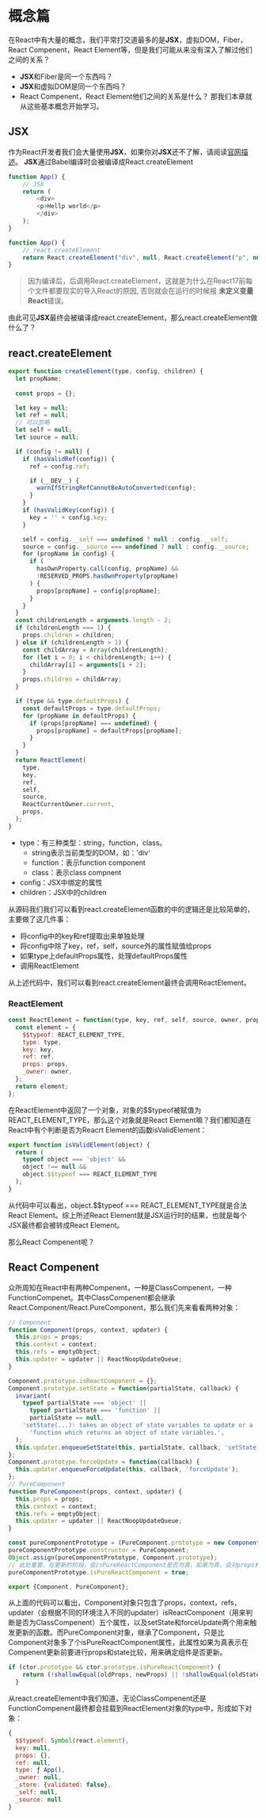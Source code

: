 # 概念篇
在React中有大量的概念，我们平常打交道最多的是**JSX**，虚拟DOM，Fiber，React Compenent，React Element等，但是我们可能从来没有深入了解过他们之间的关系？
- **JSX**和Fiber是同一个东西吗？
- **JSX**和虚拟DOM是同一个东西吗？
- React Compenent，React Element他们之间的关系是什么？
那我们本章就从这些基本概念开始学习。
## JSX
作为React开发者我们会大量使用**JSX**，如果你对**JSX**还不了解，请阅读[官网描述](https://react.docschina.org/docs/introducing-jsx.html)。
**JSX**通过Babel编译时会被编译成React.createElement
```javascript
function App() {
    // JSX
    return (
        <div>
        <p>Hellp world</p>
        </div>
    );
}

function App() {
    // react.createElement
    return React.createElement("div", null, React.createElement("p", null, "You clicked ", count, " times"));
}
```
> 因为编译后，后调用React.createElement，这就是为什么在React17前每个文件都要现实的导入React的原因, 否则就会在运行的时候报 **未定义变量 React**错误。

由此可见**JSX**最终会被编译成react.createElement，那么react.createElement做什么了？
## react.createElement
```javascript
export function createElement(type, config, children) {
  let propName;
  
  const props = {};

  let key = null;
  let ref = null;
  // 可以忽略
  let self = null;
  let source = null;

  if (config != null) {
    if (hasValidRef(config)) {
      ref = config.ref;

      if (__DEV__) {
        warnIfStringRefCannotBeAutoConverted(config);
      }
    }
    if (hasValidKey(config)) {
      key = '' + config.key;
    }

    self = config.__self === undefined ? null : config.__self;
    source = config.__source === undefined ? null : config.__source;
    for (propName in config) {
      if (
        hasOwnProperty.call(config, propName) &&
        !RESERVED_PROPS.hasOwnProperty(propName)
      ) {
        props[propName] = config[propName];
      }
    }
  }
  const childrenLength = arguments.length - 2;
  if (childrenLength === 1) {
    props.children = children;
  } else if (childrenLength > 1) {
    const childArray = Array(childrenLength);
    for (let i = 0; i < childrenLength; i++) {
      childArray[i] = arguments[i + 2];
    }
    props.children = childArray;
  }

  if (type && type.defaultProps) {
    const defaultProps = type.defaultProps;
    for (propName in defaultProps) {
      if (props[propName] === undefined) {
        props[propName] = defaultProps[propName];
      }
    }
  }
  return ReactElement(
    type,
    key,
    ref,
    self,
    source,
    ReactCurrentOwner.current,
    props,
  );
}
```

- type：有三种类型：string，function，class。
  - string表示当前类型的DOM，如：'div'
  - function：表示function component
  - class：表示class compnent
- config：JSX中绑定的属性
- children：JSX中的children

从源码我们我们可以看到react.createElement函数的中的逻辑还是比较简单的，主要做了这几件事：

- 将config中的key和ref提取出来单独处理
- 将config中除了key，ref，self，source外的属性赋值给props
- 如果type上defaultProps属性，处理defaultProps属性
- 调用ReactElement

从上述代码中，我们可以看到react.createElement最终会调用ReactElement。

### ReactElement

```javascript
const ReactElement = function(type, key, ref, self, source, owner, props) {
  const element = {
    $$typeof: REACT_ELEMENT_TYPE,
    type: type,
    key: key,
    ref: ref,
    props: props,
    _owner: owner,
  };
  return element;
};
```

在ReactElement中返回了一个对象，对象的$$typeof被赋值为REACT_ELEMENT_TYPE，那么这个对象就是React Element嘛？我们都知道在React中有个判断是否为Reacrt Element的函数isValidElement：

```javascript
export function isValidElement(object) {
  return (
    typeof object === 'object' &&
    object !== null &&
    object.$$typeof === REACT_ELEMENT_TYPE
  );
}
```

从代码中可以看出，object.$$typeof === REACT_ELEMENT_TYPE就是合法React Element。综上所述React Element就是JSX运行时的结果，也就是每个JSX最终都会被转成React Element。

那么React Compenent呢？

## React Compenent

众所周知在React中有两种Compenent，一种是ClassCompenent，一种FunctionCompenet。其中ClassCompenent都会继承React.Component/React.PureComponent，那么我们先来看看两种对象：

```javascript
// Component
function Component(props, context, updater) {
  this.props = props;
  this.context = context;
  this.refs = emptyObject;
  this.updater = updater || ReactNoopUpdateQueue;
}

Component.prototype.isReactComponent = {};
Component.prototype.setState = function(partialState, callback) {
  invariant(
    typeof partialState === 'object' ||
      typeof partialState === 'function' ||
      partialState == null,
    'setState(...): takes an object of state variables to update or a ' +
      'function which returns an object of state variables.',
  );
  this.updater.enqueueSetState(this, partialState, callback, 'setState');
};
Component.prototype.forceUpdate = function(callback) {
  this.updater.enqueueForceUpdate(this, callback, 'forceUpdate');
};
// PureComponent
function PureComponent(props, context, updater) {
  this.props = props;
  this.context = context;
  this.refs = emptyObject;
  this.updater = updater || ReactNoopUpdateQueue;
}

const pureComponentPrototype = (PureComponent.prototype = new ComponentDummy());
pureComponentPrototype.constructor = PureComponent;
Object.assign(pureComponentPrototype, Component.prototype);
// 此处重要，在更新的阶段，会isPureReactComponent是否为真，如果为真，会对props和state进行比较，来判断是否进行更新
pureComponentPrototype.isPureReactComponent = true;

export {Component, PureComponent};
```

从上面的代码可以看出，Component对象只包含了props，context，refs，updater（会根据不同的环境注入不同的updater）isReactComponent（用来判断是否为ClassCompenent）五个属性，以及setState和forceUpdate两个用来触发更新的函数。而PureComponent对象，继承了Component，只是比Component对象多了个isPureReactComponent属性，此属性如果为真表示在Compenent更新前要进行props和state比较，用来确定组件是否更新。

```javascript
if (ctor.prototype && ctor.prototype.isPureReactComponent) {
    return (!shallowEqual(oldProps, newProps) || !shallowEqual(oldState, newState));
  }
```



从react.createElement中我们知道，无论ClassCompenent还是FunctionCompenent最终都会挂载到ReactElement对象的type中，形成如下对象：

```javascript
{
  $$typeof: Symbol(react.element),
  key: null,
  props: {},
  ref: null,
  type: ƒ App(),
  _owner: null,
  _store: {validated: false},
  _self: null,
  _source: null 
}
```





